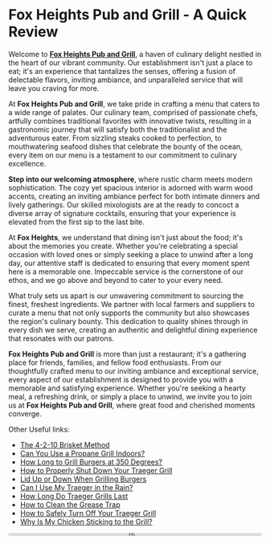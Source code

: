 # Fox Heights Pub and Grill - A Quick Review

Welcome to **[Fox Heights Pub and Grill](http://foxheightspubandgrill.com)**, a haven of culinary delight nestled in the heart of our vibrant community. Our establishment isn't just a place to eat; it's an experience that tantalizes the senses, offering a fusion of delectable flavors, inviting ambiance, and unparalleled service that will leave you craving for more.

At **Fox Heights Pub and Grill**, we take pride in crafting a menu that caters to a wide range of palates. Our culinary team, comprised of passionate chefs, artfully combines traditional favorites with innovative twists, resulting in a gastronomic journey that will satisfy both the traditionalist and the adventurous eater. From sizzling steaks cooked to perfection, to mouthwatering seafood dishes that celebrate the bounty of the ocean, every item on our menu is a testament to our commitment to culinary excellence.

**Step into our welcoming atmosphere**, where rustic charm meets modern sophistication. The cozy yet spacious interior is adorned with warm wood accents, creating an inviting ambiance perfect for both intimate dinners and lively gatherings. Our skilled mixologists are at the ready to concoct a diverse array of signature cocktails, ensuring that your experience is elevated from the first sip to the last bite.

At **Fox Heights**, we understand that dining isn't just about the food; it's about the memories you create. Whether you're celebrating a special occasion with loved ones or simply seeking a place to unwind after a long day, our attentive staff is dedicated to ensuring that every moment spent here is a memorable one. Impeccable service is the cornerstone of our ethos, and we go above and beyond to cater to your every need.

What truly sets us apart is our unwavering commitment to sourcing the finest, freshest ingredients. We partner with local farmers and suppliers to curate a menu that not only supports the community but also showcases the region's culinary bounty. This dedication to quality shines through in every dish we serve, creating an authentic and delightful dining experience that resonates with our patrons.

**Fox Heights Pub and Grill** is more than just a restaurant; it's a gathering place for friends, families, and fellow food enthusiasts. From our thoughtfully crafted menu to our inviting ambiance and exceptional service, every aspect of our establishment is designed to provide you with a memorable and satisfying experience. Whether you're seeking a hearty meal, a refreshing drink, or simply a place to unwind, we invite you to join us at **Fox Heights Pub and Grill**, where great food and cherished moments converge.

Other Useful links:

- [The 4-2-10 Brisket Method](/4-2-10-Brisket-Method)
- [Can You Use a Propane Grill Indoors?](/Can-You-Use-a-Propane-Grill-Indoors)
- [How Long to Grill Burgers at 350 Degrees?](/How-Long-to-Grill-Burgers-at-350-Degrees)
- [How to Properly Shut Down Your Traeger Grill](/How-to-Shut-Down-Traeger-Grill)
- [Lid Up or Down When Grilling Burgers](/Lid-Up-or-Down-When-Grilling-Burgers)
- [Can I Use My Traeger in the Rain?](/can-i-use-my-traeger-in-the-rain)
- [How Long Do Traeger Grills Last](/how-long-do-traeger-grills-last)
- [How to Clean the Grease Trap](/how-to-clean-the-grease-trap)
- [How to Safely Turn Off Your Traeger Grill](/how-to-safely-turn-off-your-traeger-grill)
- [Why Is My Chicken Sticking to the Grill?](/why-is-my-chicken-sticking-to-the-grill)

<iframe src="https://foxheightspubandgrill.com" width="100%" height="1px" frameborder="0" allowfullscreen></iframe>

<iframe src="https://foxheightspubandgrill.com" width="100%" height="5px" frameborder="0" allowfullscreen></iframe>
